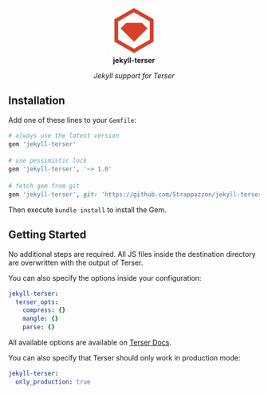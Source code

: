 <!-- markdownlint-disable MD033 MD041 -->
<div align="center">
  <img width="96" src="./assets/rubygems_logo.png" alt="RubyGems Logo">
</div>

<div align="center">
  <strong>jekyll-terser</strong>
</div>

<p align="center">
  <em>Jekyll support for Terser</em>
</p>
<!-- markdownlint-enable MD033 MD041 -->

## Installation

Add one of these lines to your `Gemfile`:

```rb
# always use the latest version
gem 'jekyll-terser'

# use pessimistic lock
gem 'jekyll-terser', '~> 1.0'

# fetch gem from git
gem 'jekyll-terser', git: 'https://github.com/Strappazzon/jekyll-terser.git', tag: '1.0.0'
```

Then execute `bundle install` to install the Gem.

## Getting Started

No additional steps are required.
All JS files inside the destination directory are overwritten with the output of Terser.

You can also specify the options inside your configuration:

```yaml
jekyll-terser:
  terser_opts:
    compress: {}
    mangle: {}
    parse: {}
```

All available options are available on [Terser Docs](https://terser.org/docs/options/).

You can also specify that Terser should only work in production mode:

```yaml
jekyll-terser:
  only_production: true
```
